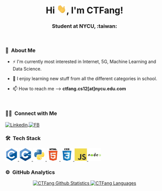 <h1 align="center">Hi <img src="./src/Hi.gif" width="30">,  I'm CTFang!</h1>
<h3 align="center">Student at NYCU, :taiwan: </h1>

<br>
<h3 align="left">💬 &nbsp;About Me</h3>

- ⚡ I'm currently most interested in Internet, 5G, Machine Learning and Data Science.

- 🌱 I enjoy learning new stuff from all the different categories in school.

- 📫 How to reach me --> **ctfang.cs12[at]nycu.edu.com**

<br>

<h3 align="left">🤝🏻 &nbsp;Connect with Me</h3>
<p align="left">
  <a href="https://www.linkedin.com/in/tsung-fang-chen-437a71191/" target="blank">
  	<img align="center"
      src="https://raw.githubusercontent.com/rahuldkjain/github-profile-readme-generator/master/src/images/icons/Social/linked-in-alt.svg"
      alt="Linkedin" height="30" width="40" />
  </a> 
  <a href="https://www.facebook.com/profile.php?id=100000517728076" target="blank">
  	<img align="center"
      src="https://raw.githubusercontent.com/rahuldkjain/github-profile-readme-generator/master/src/images/icons/Social/facebook.svg"
      alt="FB" height="30" width="40" />
  </a> 
<!--   <a href="https://www.instagram.com/ctfang23/" target="blank">
  	<img align="center"
      src="https://raw.githubusercontent.com/rahuldkjain/github-profile-readme-generator/master/src/images/icons/Social/instagram.svg"
      alt="IG: ctfang23" height="30" width="40" />
  </a>  -->
</p>

<h3 align="left">🛠 &nbsp;Tech Stack</h3>
<p align="left"> 
  <a href="https://www.cprogramming.com/" target="_blank" rel="noreferrer"> 
    <img src="https://raw.githubusercontent.com/devicons/devicon/master/icons/c/c-original.svg"
      alt="c" width="40" height="40" /> 
  </a> <a href="https://www.w3schools.com/cpp/" target="_blank" rel="noreferrer">
    <img src="https://raw.githubusercontent.com/devicons/devicon/master/icons/cplusplus/cplusplus-original.svg"
      alt="cplusplus" width="40" height="40" /> 
  </a> <a href="https://www.python.org" target="_blank" rel="noreferrer"> 
    <img src="https://raw.githubusercontent.com/devicons/devicon/master/icons/python/python-original.svg" alt="python"
      width="40" height="40" /> 
  </a> <a href="https://www.w3.org/html/" target="_blank" rel="noreferrer"> 
    <img src="https://raw.githubusercontent.com/devicons/devicon/master/icons/html5/html5-original-wordmark.svg"
      alt="html5" width="40" height="40" /> 
  </a> <a href="https://www.w3schools.com/css/" target="_blank" rel="noreferrer"> 
    <img src="https://raw.githubusercontent.com/devicons/devicon/master/icons/css3/css3-original-wordmark.svg" 
      alt="css3" width="40" height="40" /> 
  </a> 
  <a href="https://developer.mozilla.org/en-US/docs/Web/JavaScript" target="_blank" rel="noreferrer"> 
    <img src="https://raw.githubusercontent.com/devicons/devicon/master/icons/javascript/javascript-original.svg"
      alt="javascript" width="40" height="40" /> 
  </a> <a href="https://nodejs.org" target="_blank" rel="noreferrer"> 
    <img src="https://raw.githubusercontent.com/devicons/devicon/master/icons/nodejs/nodejs-original-wordmark.svg"
      alt="nodejs" width="40" height="40" /> 
  </a>
</p>


<h3>⚙️ &nbsp;GitHub Analytics</h3>
<p align="center">
  <a href="https://github.com/andy89923">
<!--     <img height="160em" 
      src="https://github-readme-stats-eight-theta.vercel.app/api?username=andy89923&show_icons=true&locale=en&bg_color=0d1117&text_color=ffffff&include_all_commits=true&count_private=true"
      alt="CTFang Github Statistics" /> -->
    <img height="160em" 
      src="https://github-profile-summary-cards.vercel.app/api/cards/stats?username=andy89923&theme=github_dark"
      alt="CTFang Github Statistics" />
    <img height="160em" 
      src="https://github-profile-summary-cards.vercel.app/api/cards/most-commit-language?username=andy89923&theme=github_dark"
      alt="CTFang Languages" bg_color=#808080/>
  </a>
</p>
